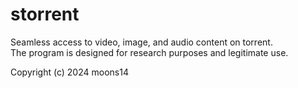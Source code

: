 # storrent
Seamless access to video, image, and audio content on torrent.\
The program is designed for research purposes and legitimate use.

Copyright (c) 2024 moons14